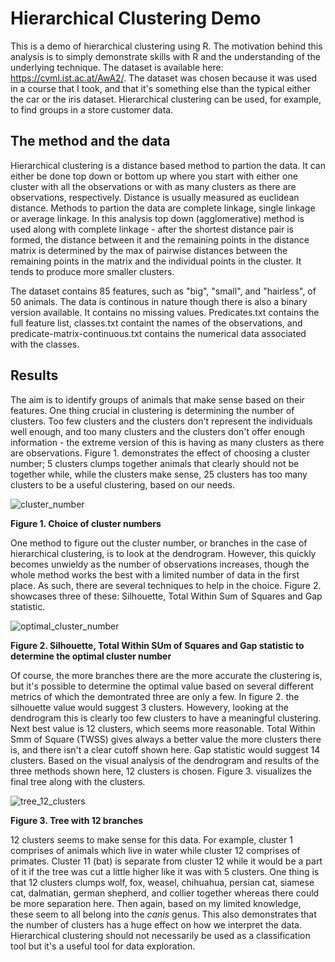 # Hierarchical Clustering Demo

This is a demo of hierarchical clustering using R. The motivation behind this analysis is to simply demonstrate skills with R and the understanding of the underlying technique. The dataset is available here: https://cvml.ist.ac.at/AwA2/. The dataset was chosen because it was used in a course that I took, and that it's something else than the typical either the car or the iris dataset. Hierarchical clustering can be used, for example, to find groups in a store customer data.

## The method and the data

Hierarchical clustering is a distance based method to partion the data. It can either be done top down or bottom up where you start with either one cluster with all the observations or with as many clusters as there are observations, respectively. Distance is usually measured as euclidean distance. Methods to partion the data are complete linkage, single linkage or average linkage. In this analysis top down (agglomerative) method is used along with complete linkage - after the shortest distance pair is formed, the distance between it and the remaining points in the distance matrix is determined by the max of pairwise distances between the remaining points in the matrix and the individual points in the cluster. It tends to produce more smaller clusters.

The dataset contains 85 features, such as "big", "small", and "hairless", of 50 animals. The data is continous in nature though there is also a binary version available. It contains no missing values. Predicates.txt contains the full feature list, classes.txt containt the names of the observations, and predicate-matrix-continuous.txt contains the numerical data associated with the classes.

## Results

The aim is to identify groups of animals that make sense based on their features. One thing crucial in clustering is determining the number of clusters. Too few clusters and the clusters don't represent the individuals well enough, and too many clusters and the clusters don't offer enough information - the extreme version of this is having as many clusters as there are observations. Figure 1. demonstrates the effect of choosing a cluster number; 5 clusters clumps together animals that clearly should not be together while, while the clusters make sense, 25 clusters has too many clusters to be a useful clustering, based on our needs.

![cluster_number](https://user-images.githubusercontent.com/91892495/150689421-212e429a-732a-4967-ae40-58ab1ac2a512.png)

**Figure 1. Choice of cluster numbers**

One method to figure out the cluster number, or branches in the case of hierarchical clustering, is to look at the dendrogram. However, this quickly becomes unwieldy as the number of observations increases, though the whole method works the best with a limited number of data in the first place. As such, there are several techniques to help in the choice. Figure 2. showcases three of these: Silhouette, Total Within Sum of Squares and Gap statistic.

![optimal_cluster_number](https://user-images.githubusercontent.com/91892495/150690072-79e16e08-82dd-4b46-a6bd-21d5b46c75c8.png)

**Figure 2. Silhouette, Total Within SUm of Squares and Gap statistic to determine the optimal cluster number**

Of course, the more branches there are the more accurate the clustering is, but it's possible to determine the optimal value based on several different metrics of which the demontrated three are only a few. In figure 2. the silhouette value would suggest 3 clusters. Howevery, looking at the dendrogram this is clearly too few clusters to have a meaningful clustering. Next best value is 12 clusters, which seems more reasonable. Total Within Smm of Square (TWSS) gives always a better value the more clusters there is, and there isn't a clear cutoff shown here. Gap statistic would suggest 14 clusters. Based on the visual analysis of the dendrogram and results of the three methods shown here, 12 clusters is chosen. Figure 3. visualizes the final tree along with the clusters.

![tree_12_clusters](https://user-images.githubusercontent.com/91892495/150690587-b31b4174-2890-45e6-96fc-bca2f4735796.png)

**Figure 3. Tree with 12 branches**

12 clusters seems to make sense for this data. For example, cluster 1 comprises of animals which live in water while cluster 12 comprises of primates. Cluster 11 (bat) is separate from cluster 12 while it would be a part of it if the tree was cut a little higher like it was with 5 clusters. One thing is that 12 clusters clumps wolf, fox, weasel, chihuahua, persian cat, siamese cat, dalmatian, german shepherd, and collier together whereas there could be more separation here. Then again, based on my limited knowledge, these seem to all belong into the _canis_ genus. This also demonstrates that the number of clusters has a huge effect on how we interpret the data. Hierarchical clustering should not necessarily be used as a classification tool but it's a useful tool for data exploration.
